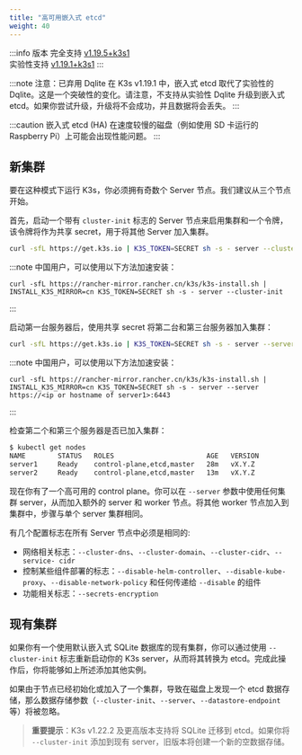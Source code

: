 ```yaml
---
title: "高可用嵌入式 etcd"
weight: 40
---
```


:::info 版本
完全支持 [v1.19.5+k3s1](https://github.com/k3s-io/k3s/releases/tag/v1.19.5%2Bk3s1)  
实验性支持 [v1.19.1+k3s1](https://github.com/k3s-io/k3s/releases/tag/v1.19.1%2Bk3s1)
:::

:::note 注意：已弃用 Dqlite
在 K3s v1.19.1 中，嵌入式 etcd 取代了实验性的 Dqlite。这是一个突破性的变化。请注意，不支持从实验性 Dqlite 升级到嵌入式 etcd。如果你尝试升级，升级将不会成功，并且数据将会丢失。
:::

:::caution
嵌入式 etcd (HA) 在速度较慢的磁盘（例如使用 SD 卡运行的 Raspberry Pi）上可能会出现性能问题。
:::

## 新集群
要在这种模式下运行 K3s，你必须拥有奇数个 Server 节点。我们建议从三个节点开始。

首先，启动一个带有 `cluster-init` 标志的 Server 节点来启用集群和一个令牌，该令牌将作为共享 secret，用于将其他 Server 加入集群。
```bash
curl -sfL https://get.k3s.io | K3S_TOKEN=SECRET sh -s - server --cluster-init
```

:::note
中国用户，可以使用以下方法加速安装：
```
curl -sfL https://rancher-mirror.rancher.cn/k3s/k3s-install.sh | INSTALL_K3S_MIRROR=cn K3S_TOKEN=SECRET sh -s - server --cluster-init
```
:::

启动第一台服务器后，使用共享 secret  将第二台和第三台服务器加入集群：
```bash
curl -sfL https://get.k3s.io | K3S_TOKEN=SECRET sh -s - server --server https://<ip or hostname of server1>:6443
```

:::note
中国用户，可以使用以下方法加速安装：
```
curl -sfL https://rancher-mirror.rancher.cn/k3s/k3s-install.sh | INSTALL_K3S_MIRROR=cn K3S_TOKEN=SECRET sh -s - server --server https://<ip or hostname of server1>:6443
```
:::

检查第二个和第三个服务器是否已加入集群：

```bash
$ kubectl get nodes
NAME        STATUS   ROLES                       AGE   VERSION
server1     Ready    control-plane,etcd,master   28m   vX.Y.Z
server2     Ready    control-plane,etcd,master   13m   vX.Y.Z
```

现在你有了一个高可用的 control plane。你可以在 `--server` 参数中使用任何集群 server，从而加入额外的 server 和 worker 节点。将其他 worker 节点加入到集群中，步骤与单个 server 集群相同。

有几个配置标志在所有 Server 节点中必须是相同的:

* 网络相关标志：`--cluster-dns`、`--cluster-domain`、`--cluster-cidr`、`--service- cidr`
* 控制某些组件部署的标志：`--disable-helm-controller`、`--disable-kube-proxy`、`--disable-network-policy` 和任何传递给 `--disable` 的组件
* 功能相关标志：`--secrets-encryption`

## 现有集群
如果你有一个使用默认嵌入式 SQLite 数据库的现有集群，你可以通过使用 `--cluster-init` 标志重新启动你的 K3s server，从而将其转换为 etcd。完成此操作后，你将能够如上所述添加其他实例。

如果由于节点已经初始化或加入了一个集群，导致在磁盘上发现一个 etcd 数据存储，那么数据存储参数（`--cluster-init`、`--server`、`--datastore-endpoint` 等）将被忽略。

> **重要提示**：K3s v1.22.2 及更高版本支持将 SQLite 迁移到 etcd。如果你将 `--cluster-init` 添加到现有 server，旧版本将创建一个新的空数据存储。

